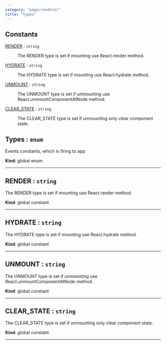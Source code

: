 ```yaml
---
category: "page/renderer"
title: "Types"
---
```


## Constants

<dl>
<dt><a href="#RENDER">RENDER</a> : <code>string</code></dt>
<dd><p>The RENDER type is set if mounting use React.render method.</p>
</dd>
<dt><a href="#HYDRATE">HYDRATE</a> : <code>string</code></dt>
<dd><p>The HYDRATE type is set if mounting use React.hydrate method.</p>
</dd>
<dt><a href="#UNMOUNT">UNMOUNT</a> : <code>string</code></dt>
<dd><p>The UNMOUNT type is set if unmounting use React.unmountComponentAtNode method.</p>
</dd>
<dt><a href="#CLEAR_STATE">CLEAR_STATE</a> : <code>string</code></dt>
<dd><p>The CLEAR_STATE type is set if unmounting only clear component state.</p>
</dd>
</dl>

## Types : <code>enum</code>&nbsp;<a name="Types" href="https://github.com/seznam/ima/tree/17.0.0-rc.4/page/renderer/Types.js#L6" target="_blank"><span class="icon"><i class="fas fa-external-link-alt fa-xs"></i></span></a>
Events constants, which is firing to app.

**Kind**: global enum  

* * *

## RENDER : <code>string</code>&nbsp;<a name="RENDER" href="https://github.com/seznam/ima/tree/17.0.0-rc.4/page/renderer/Types.js#L13" target="_blank"><span class="icon"><i class="fas fa-external-link-alt fa-xs"></i></span></a>
The RENDER type is set if mounting use React.render method.

**Kind**: global constant  

* * *

## HYDRATE : <code>string</code>&nbsp;<a name="HYDRATE" href="https://github.com/seznam/ima/tree/17.0.0-rc.4/page/renderer/Types.js#L20" target="_blank"><span class="icon"><i class="fas fa-external-link-alt fa-xs"></i></span></a>
The HYDRATE type is set if mounting use React.hydrate method.

**Kind**: global constant  

* * *

## UNMOUNT : <code>string</code>&nbsp;<a name="UNMOUNT" href="https://github.com/seznam/ima/tree/17.0.0-rc.4/page/renderer/Types.js#L27" target="_blank"><span class="icon"><i class="fas fa-external-link-alt fa-xs"></i></span></a>
The UNMOUNT type is set if unmounting use React.unmountComponentAtNode method.

**Kind**: global constant  

* * *

## CLEAR\_STATE : <code>string</code>&nbsp;<a name="CLEAR_STATE" href="https://github.com/seznam/ima/tree/17.0.0-rc.4/page/renderer/Types.js#L34" target="_blank"><span class="icon"><i class="fas fa-external-link-alt fa-xs"></i></span></a>
The CLEAR_STATE type is set if unmounting only clear component state.

**Kind**: global constant  

* * *

